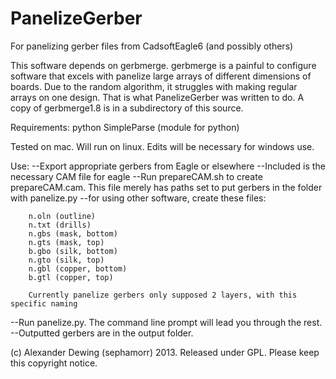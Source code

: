 PanelizeGerber
==============

For panelizing gerber files from CadsoftEagle6 (and possibly others)

This software depends on gerbmerge. gerbmerge is a painful to configure software that excels with panelize large arrays of different dimensions of boards. Due to the random algorithm, it struggles with making regular arrays on one design. That is what PanelizeGerber was written to do. A copy of gerbmerge1.8 is in a subdirectory of this source.

Requirements:
python
SimpleParse (module for python)

Tested on mac. Will run on linux. Edits will be necessary for windows use.

Use:
--Export appropriate gerbers from Eagle or elsewhere
	--Included is the necessary CAM file for eagle
	--Run prepareCAM.sh to create prepareCAM.cam. This file merely has paths set to put gerbers in the folder with panelize.py
	--for using other software, create these files:

		n.oln (outline)
		n.txt (drills)
		n.gbs (mask, bottom)
		n.gts (mask, top)
		b.gbo (silk, bottom)
		n.gto (silk, top)
		n.gbl (copper, bottom)
		b.gtl (copper, top)

		Currently panelize gerbers only supposed 2 layers, with this specific naming
		
--Run panelize.py. The command line prompt will lead you through the rest.
--Outputted gerbers are in the output folder.


 
(c) Alexander Dewing (sephamorr) 2013. Released under GPL. Please keep this copyright notice.